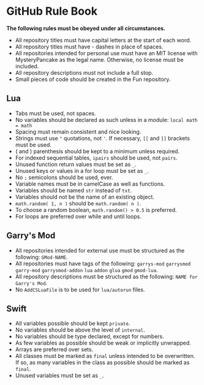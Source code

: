 # GitHub Rule Book
**The following rules must be obeyed under all circumstances.**
- All repository titles must have capital letters at the start of each word.
- All repository titles must have - dashes in place of spaces.
- All repositories intended for personal use must have an MIT license with MysteryPancake as the legal name. Otherwise, no license must be included.
- All repository descriptions must not include a full stop.
- Small pieces of code should be created in the Fun repository.

## Lua
- Tabs must be used, not spaces.
- No variables should be declared as such unless in a module: `local math = math`
- Spacing must remain consistent and nice looking.
- Strings must use `"` quotations, not `'`. If necessary, `[[` and `]]` brackets must be used.
- ( and ) parenthesis should be kept to a minimum unless required.
- For indexed sequential tables, `ipairs` should be used, not `pairs`.
- Unused function return values must be set as `_`.
- Unused keys or values in a for loop must be set as `_`.
- No `;` semicolons should be used, ever.
- Variable names must be in camelCase as well as functions.
- Variables should be named `str` instead of `txt`.
- Variables should not be the name of an existing object.
- `math.random( 1, n )` should be `math.random( n )`.
- To choose a random boolean, `math.random() > 0.5` is preferred.
- For loops are preferred over while and until loops.

## Garry's Mod
- All repositories intended for external use must be structured as the following: `GMod-NAME`.
- All repositories must have tags of the following: `garrys-mod` `garrysmod` `garry-mod` `garrysmod-addon` `lua` `addon` `glua` `gmod` `gmod-lua`.
- All repository descriptions must be structured as the following: `NAME for Garry's Mod`.
- No `AddCSLuaFile` is to be used for `lua/autorun` files.

## Swift
- All variables possible should be kept `private`.
- No variables should be above the level of `internal`.
- No variables should be type declared, except for numbers.
- As few variables as possible should be weak or implicitly unwrapped.
- Arrays are preferred over sets.
- All classes must be marked as `final` unless intended to be overwritten. If so, as many variables in the class as possible should be marked as `final`.
- Unused variables must be set as `_`.
